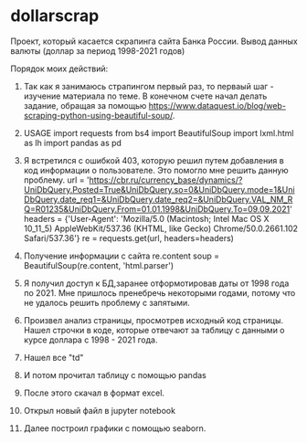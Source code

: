 # dollarscrap
Проект, который касается скрапинга сайта Банка России. Вывод данных валюты (доллар за период 1998-2021 годов)


Порядок моих действий: 
1) Так как я занимаюсь страпингом первый раз, то перваый шаг - изучение материала по теме. В конечном счете начал делать задание, обращая за помощью https://www.dataquest.io/blog/web-scraping-python-using-beautiful-soup/. 


2) USAGE
import requests 
from bs4 import BeautifulSoup
import lxml.html as lh
import pandas as pd

3)  Я встретился с ошибкой 403, которую решил путем добавления в код информации о пользователе. Это помогло мне решить данную проблему. 
url = 'https://cbr.ru/currency_base/dynamics/?UniDbQuery.Posted=True&UniDbQuery.so=0&UniDbQuery.mode=1&UniDbQuery.date_req1=&UniDbQuery.date_req2=&UniDbQuery.VAL_NM_RQ=R01235&UniDbQuery.From=01.01.1998&UniDbQuery.To=09.09.2021'
headers = {'User-Agent': 'Mozilla/5.0 (Macintosh; Intel Mac OS X 10_11_5) AppleWebKit/537.36 (KHTML, like Gecko) Chrome/50.0.2661.102 Safari/537.36'}
re = requests.get(url, headers=headers)

4) Получение информации с сайта
re.content
soup = BeautifulSoup(re.content, 'html.parser')
5) Я получил доступ к БД,заранее отформотировав даты от 1998 года по 2021. Мне пришлось пренебречь некоторыми годами, потому что не удалось решить проблему с запятыми. 

6) Произвел анализ страницы, просмотрев исходный код страницы. Нашел строчки в коде, которые отвечают за таблицу с данными о курсе доллара с 1998 - 2021 года.
7) Нашел все "td" 
8) И потом прочитал таблицу с помощью pandas
9) После этого скачал в формат excel.
10) Открыл новый файл в jupyter notebook 
11) Далее построил графики с помощью seaborn. 
